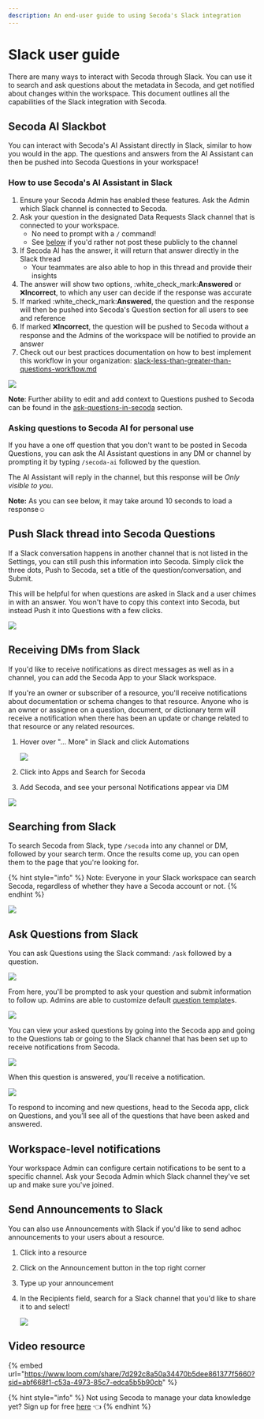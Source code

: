 ```yaml
---
description: An end-user guide to using Secoda's Slack integration
---
```


# Slack user guide

There are many ways to interact with Secoda through Slack. You can use it to search and ask questions about the metadata in Secoda, and get notified about changes within the workspace. This document outlines all the capabilities of the Slack integration with Secoda.

## Secoda AI Slackbot

You can interact with Secoda's AI Assistant directly in Slack, similar to how you would in the app. The questions and answers from the AI Assistant can then be pushed into Secoda Questions in your workspace!&#x20;

### How to use Secoda's AI Assistant in Slack

1. Ensure your Secoda Admin has enabled these features. Ask the Admin which Slack channel is connected to Secoda.
2. Ask your question in the designated Data Requests Slack channel that is connected to your workspace.
   * No need to prompt with a `/` command!
   * See [below](slack-user-guide.md#asking-questions-for-personal-use) if you'd rather not post these publicly to the channel
3. If Secoda AI has the answer, it will return that answer directly in the Slack thread
   * Your teammates are also able to hop in this thread and provide their insights
4. The answer will show two options, :white\_check\_mark:**Answered** or :x:**Incorrect**, to which any user can decide if the response was accurate
5. If marked :white\_check\_mark:**Answered**, the question and the response will then be pushed into Secoda's Question section for all users to see and reference
6. If marked :x:**Incorrect**, the question will be pushed to Secoda without a response and the Admins of the workspace will be notified to provide an answer
7. Check out our best practices documentation on how to best implement this workflow in your organization: [slack-less-than-greater-than-questions-workflow.md](../../../best-practices/slack-less-than-greater-than-questions-workflow.md "mention")

![](https://secoda-public-media-assets.s3.amazonaws.com/Slack%20AI\_2%20\(2\).gif)

**Note**: Further ability to edit and add context to Questions pushed to Secoda can be found in the [ask-questions-in-secoda](../../../features/ask-questions-in-secoda/ "mention") section.

### Asking questions to Secoda AI for personal use

If you have a one off question that you don't want to be posted in Secoda Questions, you can ask the AI Assistant questions in any DM or channel by prompting it by typing `/secoda-ai` followed by the question.

The AI Assistant will reply in the channel, but this response will be _Only visible to you_.

**Note:** As you can see below, it may take around 10 seconds to load a response:relaxed:

## Push Slack thread into Secoda Questions

If a Slack conversation happens in another channel that is not listed in the Settings, you can still push this information into Secoda. Simply click the three dots, Push to Secoda, set a title of the question/conversation, and Submit.

This will be helpful for when questions are asked in Slack and a user chimes in with an answer. You won't have to copy this context into Secoda, but instead Push it into Questions with a few clicks.

![](https://secoda-public-media-assets.s3.amazonaws.com/7f341f05-88a4-45b6-a915-5ce137c8567a.gif)

## Receiving DMs from Slack

If you'd like to receive notifications as direct messages as well as in a channel, you can add the Secoda App to your Slack workspace.

If you're an owner or subscriber of a resource, you'll receive notifications about documentation or schema changes to that resource. Anyone who is an owner or assignee on a question, document, or dictionary term will receive a notification when there has been an update or change related to that resource or any related resources.

1.  Hover over "... More" in Slack and click Automations

    ![](https://secoda-public-media-assets.s3.amazonaws.com/3d0b7db2-adbb-458f-a15d-0a0713fcc387.png)
2. Click into Apps and Search for Secoda
3. Add Secoda, and see your personal Notifications appear via DM

![](https://secoda-public-media-assets.s3.amazonaws.com/Screenshot%202023-05-18%20at%2012.24.58%20PM.png)

## Searching from Slack

To search Secoda from Slack, type `/secoda` into any channel or DM, followed by your search term. Once the results come up, you can open them to the page that you're looking for.

{% hint style="info" %}
Note: Everyone in your Slack workspace can search Secoda, regardless of whether they have a Secoda account or not.
{% endhint %}

![](https://secoda-public-media-assets.s3.amazonaws.com/askslack%20\(1\)%20\(1\)%20\(1\).gif)

## Ask Questions from Slack

You can ask Questions using the Slack command: `/ask` followed by a question.

![](https://secoda-public-media-assets.s3.amazonaws.com/Screen%20Shot%202022-04-09%20at%202.08.29%20PM%20\(1\)%20\(1\)%20\(1\)%20\(1\)%20\(1\)%20\(1\)%20\(1\).png)

From here, you'll be prompted to ask your question and submit information to follow up. Admins are able to customize default [question template](../../../features/ask-questions-in-secoda/templates.md)s.

![](https://secoda-public-media-assets.s3.amazonaws.com/Screen%20Shot%202022-04-09%20at%202.09.20%20PM.png)

You can view your asked questions by going into the Secoda app and going to the Questions tab or going to the Slack channel that has been set up to receive notifications from Secoda.

![](https://secoda-public-media-assets.s3.amazonaws.com/Screen%20Shot%202022-04-09%20at%202.09.34%20PM.png)

When this question is answered, you'll receive a notification.

![](https://secoda-public-media-assets.s3.amazonaws.com/Screen%20Shot%202022-04-09%20at%202.10.05%20PM%20\(1\).png)

To respond to incoming and new questions, head to the Secoda app, click on Questions, and you’ll see all of the questions that have been asked and answered.

## Workspace-level notifications

Your workspace Admin can configure certain notifications to be sent to a specific channel. Ask your Secoda Admin which Slack channel they've set up and make sure you've joined.

## Send Announcements to Slack

You can also use Announcements with Slack if you'd like to send adhoc announcements to your users about a resource.

1. Click into a resource
2. Click on the Announcement button in the top right corner
3. Type up your announcement
4.  In the Recipients field, search for a Slack channel that you'd like to share it to and select!

    ![](https://secoda-public-media-assets.s3.amazonaws.com/Kapture%202023-05-16%20at%2016.28.49.gif)

## Video resource

{% embed url="https://www.loom.com/share/7d292c8a50a34470b5dee861377f5660?sid=abf668f1-c53a-4973-85c7-edca5b5b90cb" %}

{% hint style="info" %}
Not using Secoda to manage your data knowledge yet? Sign up for free [here](https://app.secoda.co) 👈
{% endhint %}
